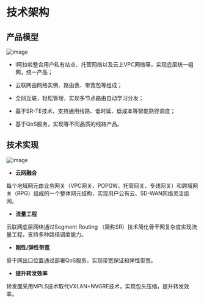 # 技术架构

## 产品模型

![image](https://user-images.githubusercontent.com/108066029/229451959-22028355-48da-4c16-bf0a-6c27aa0f0a0c.png)


- l阿拉啦整合用户私有站点、托管网络以及云上VPC网络等，实现底层统一组网，统一产品；

- 云联网由网络实例、路由表、带宽包等组成；

- 全网互联，轻松管理，实现多节点路由自动学习分发；

- 基于SR-TE技术，支持通用线路、低时延、低成本等智能路径调度；

- 基于QoS服务，实现等不同品质的线路产品。



## 技术实现

![image](https://user-images.githubusercontent.com/108066029/229449868-ee294aba-39ab-497c-911b-9f107db624a4.png)


- **云网融合**

每个地域网元由业务网关（VPC网关、POPGW、托管网关、专线网关）和跨域网关（RPG）组成的一个整体网元结构，实现用户公有云、SD-WAN网络灵活组网。

- **流量工程**

云联网底层网络通过Segment Routing （简称SR）技术简化骨干网复杂度实现流量工程，支持多种路径调度能力。

- **刚性/弹性带宽**

骨干网出口位置通过部署QoS服务，实现带宽保证和弹性带宽。

- **提升转发效率**

转发面采用MPLS技术取代VXLAN+NVGRE技术，实现包头压缩，提升转发效率。